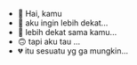 - 👋 Hai, kamu
- 👀 aku ingin lebih dekat...
- 🌱 lebih dekat sama kamu...
- 🙃 tapi aku tau ...
- 💔 itu sesuatu yg ga mungkin...

<!---
noviakristi/noviakristi is a ✨ special ✨ repository because its `README.md` (this file) appears on your GitHub profile.
You can click the Preview link to take a look at your changes.
--->
